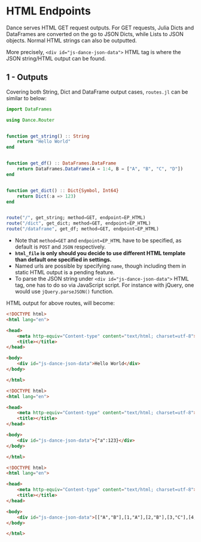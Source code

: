 # HTML Endpoints

Dance serves HTML GET request outputs.
For GET requests, Julia Dicts and DataFrames are converted on the go to JSON Dicts, while Lists to JSON objects. Normal HTML strings can also be outputted.

More precisely, `<div id="js-dance-json-data">` HTML tag is where the JSON string/HTML output can be found.

## 1 - Outputs

Covering both String, Dict and DataFrame output cases, `routes.jl` can be similar to below:

```julia
import DataFrames

using Dance.Router


function get_string() :: String
    return "Hello World"
end


function get_df() :: DataFrames.DataFrame
    return DataFrames.DataFrame(A = 1:4, B = ["A", "B", "C", "D"])
end


function get_dict() :: Dict{Symbol, Int64}
    return Dict(:a => 123)
end


route("/", get_string; method=GET, endpoint=EP_HTML)
route("/dict", get_dict; method=GET, endpoint=EP_HTML)
route("/dataframe", get_df; method=GET, endpoint=EP_HTML)
```

- Note that `method=GET` and `endpoint=EP_HTML` have to be specified, as default is `POST` and `JSON` respectively.
- **`html_file` is only should you decide to use different HTML template than default one specified in settings.**
- Named urls are possible by specifying `name`, though including them in static HTML output is a pending feature.
- To parse the JSON string under `<div id="js-dance-json-data">` HTML tag, one has to do so via JavaScript script.
  For instance with jQuery, one would use `jQuery.parseJSON()` function.

HTML output for above routes, will become: 

```html
<!DOCTYPE html>
<html lang="en">

<head>
    <meta http-equiv="Content-type" content="text/html; charset=utf-8">
    <title></title>
</head>

<body>
    <div id="js-dance-json-data">Hello World</div>
</body>

</html>
```

```html
<!DOCTYPE html>
<html lang="en">

<head>
    <meta http-equiv="Content-type" content="text/html; charset=utf-8">
    <title></title>
</head>

<body>
    <div id="js-dance-json-data">{"a":123}</div>
</body>

</html>
```

```html
<!DOCTYPE html>
<html lang="en">

<head>
    <meta http-equiv="Content-type" content="text/html; charset=utf-8">
    <title></title>
</head>

<body>
    <div id="js-dance-json-data">[["A","B"],[1,"A"],[2,"B"],[3,"C"],[4,"D"]]</div>
</body>

</html>
```
